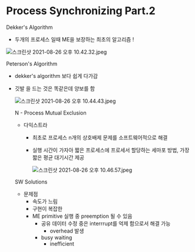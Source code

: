 # Process Synchronizing Part.2

Dekker's Algorithm

- 두개의 프로세스 일때 ME을 보장하는 최초의 알고리즘 !

![스크린샷 2021-08-26 오후 10.42.32.jpeg](Process%20Synchronizing%20Part%202%2079a3cce9e9054ca3aa83a5090bde501d/%E1%84%89%E1%85%B3%E1%84%8F%E1%85%B3%E1%84%85%E1%85%B5%E1%86%AB%E1%84%89%E1%85%A3%E1%86%BA_2021-08-26_%E1%84%8B%E1%85%A9%E1%84%92%E1%85%AE_10.42.32.jpeg)

Peterson's Algorithm

- dekker's algorithm 보다 쉽게 다가감
- 깃발 을 드는 것은 똑같은데 양보를 함

    ![스크린샷 2021-08-26 오후 10.44.43.jpeg](Process%20Synchronizing%20Part%202%2079a3cce9e9054ca3aa83a5090bde501d/%E1%84%89%E1%85%B3%E1%84%8F%E1%85%B3%E1%84%85%E1%85%B5%E1%86%AB%E1%84%89%E1%85%A3%E1%86%BA_2021-08-26_%E1%84%8B%E1%85%A9%E1%84%92%E1%85%AE_10.44.43.jpeg)

    N - Process Mutual Exclusion

    - 다익스트라
        - 최초로 프로세스 n개의 상호배제 문제를 소프트웨어적으로 해결
        - 실행 시간이 가자아 짧은 프로세스에 프로세서 할당하는 세마포 방법, 가장 짧은 평균 대기시간 제공

            ![스크린샷 2021-08-26 오후 10.46.57.jpeg](Process%20Synchronizing%20Part%202%2079a3cce9e9054ca3aa83a5090bde501d/%E1%84%89%E1%85%B3%E1%84%8F%E1%85%B3%E1%84%85%E1%85%B5%E1%86%AB%E1%84%89%E1%85%A3%E1%86%BA_2021-08-26_%E1%84%8B%E1%85%A9%E1%84%92%E1%85%AE_10.46.57.jpeg)

    SW Solutions

    - 문제점
        - 속도가 느림
        - 구현이 복잡한
        - ME primitive 실행 중 preemption 될 수 있음
            - 공유 데이터 수정 중은 interrrupt를 억제 함으로서 해결 가능
                - overhead 발생
            - busy waiting
                - inefficient
